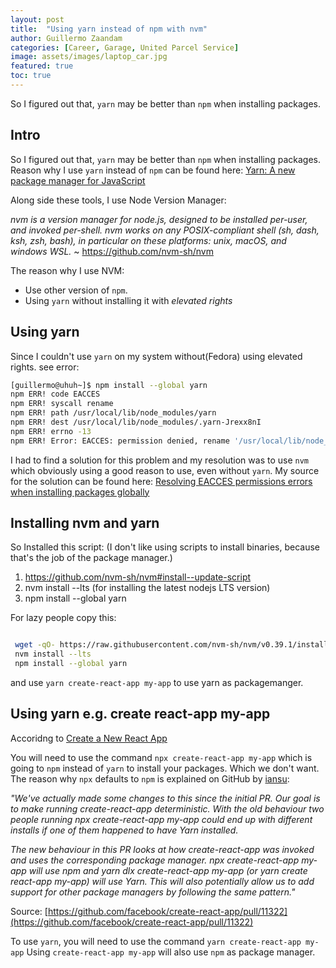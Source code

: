 ```yaml
---
layout: post
title:  "Using yarn instead of npm with nvm"
author: Guillermo Zaandam
categories: [Career, Garage, United Parcel Service]
image: assets/images/laptop_car.jpg
featured: true
toc: true
---
```


So I figured out that, `yarn` may be better than `npm` when installing packages.

## Intro

So I figured out that, `yarn` may be better than `npm` when installing packages.
Reason why I use `yarn` instead of `npm` can be found here: [Yarn: A new package manager for JavaScript](https://engineering.fb.com/2016/10/11/web/yarn-a-new-package-manager-for-javascript/)

Along side these tools, I use Node Version Manager:

*nvm is a version manager for node.js, designed to be installed per-user, and invoked per-shell. nvm works on any POSIX-compliant shell (sh, dash, ksh, zsh, bash), in particular on these platforms: unix, macOS, and windows WSL.* ~ https://github.com/nvm-sh/nvm

The reason why I use NVM:

- Use other version of `npm`.
- Using `yarn` without installing it with *elevated rights*

## Using yarn

Since I couldn't use `yarn` on my system without(Fedora) using elevated rights. see error:

```bash
[guillermo@uhuh~]$ npm install --global yarn
npm ERR! code EACCES
npm ERR! syscall rename
npm ERR! path /usr/local/lib/node_modules/yarn
npm ERR! dest /usr/local/lib/node_modules/.yarn-Jrexx8nI
npm ERR! errno -13
npm ERR! Error: EACCES: permission denied, rename '/usr/local/lib/node_modules/yarn' -> '/usr/local/lib/node_modules/.yarn-Jrexx8nI'
```

I had to find a solution for this problem and my resolution was to use `nvm` which obviously using a good reason to use, even without `yarn`.
My source for the solution can be found here: [Resolving EACCES permissions errors when installing packages globally](https://docs.npmjs.com/resolving-eacces-permissions-errors-when-installing-packages-globally)

## Installing nvm and yarn

So Installed this script: (I don't like using scripts to install binaries, because that's the job of the package manager.)

1. https://github.com/nvm-sh/nvm#install--update-script
2. nvm install --lts (for installing the latest nodejs LTS version)
3. npm install --global yarn

For lazy people copy this:

```bash

 wget -qO- https://raw.githubusercontent.com/nvm-sh/nvm/v0.39.1/install.sh | bash
 nvm install --lts
 npm install --global yarn
 ```

 and use `yarn create-react-app my-app` to use yarn as packagemanger.

## Using yarn e.g. create react-app my-app

Accoridng to [Create a New React App](https://reactjs.org/docs/create-a-new-react-app.html)

You will need to use the command `npx create-react-app my-app` which is going to `npm` instead of `yarn` to install your packages. Which we don't want.
The reason why `npx` defaults to `npm` is explained on GitHub by [iansu](https://github.com/iansu):

*"We've actually made some changes to this since the initial PR. Our goal is to make running create-react-app deterministic. With the old behaviour two people running npx create-react-app my-app could end up with different installs if one of them happened to have Yarn installed.*

*The new behaviour in this PR looks at how create-react-app was invoked and uses the corresponding package manager. npx create-react-app my-app will use npm and yarn dlx create-react-app my-app (or yarn create react-app my-app) will use Yarn. This will also potentially allow us to add support for other package managers by following the same pattern."* 

Source: [https://github.com/facebook/create-react-app/pull/11322](https://github.com/facebook/create-react-app/pull/11322)

To use `yarn`, you will need to use the command `yarn create-react-app my-app`
Using `create-react-app my-app` will also use `npm` as package manager.


